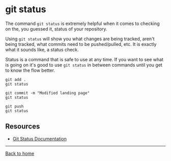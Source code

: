 # git status

The command `git status` is extremely helpful when it comes to
checking on the, you guessed it, status of your repository.

Using `git status` will show you what changes are being tracked,
aren't being tracked, what commits need to be pushed/pulled, etc.
It is exactly what it sounds like, a status check.

Status is a command that is safe to use at any time. If you want
to see what is going on it's good to use `git status` in between 
commands until you get to know the flow better.

```
git add .
git status

git commit -m "Modified landing page"
git status

git push
git status
```

## Resources 

- [Git Status Documentation](https://git-scm.com/docs/git-status)

---

[Back to home](../README.md)
